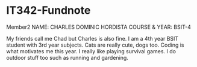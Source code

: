 # IT342-Fundnote

Member2
NAME: CHARLES DOMINIC HORDISTA
COURSE & YEAR: BSIT-4

My friends call me Chad but Charles is also fine. I am a 4th year BSIT student with 3rd year subjects. Cats are really cute, dogs too. Coding is what motivates me this year. I really like playing survival games. I do outdoor stuff too such as running and gardening. 